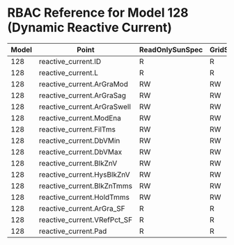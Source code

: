 # RBAC Reference for Model 128 (Dynamic Reactive Current)

| Model | Point | ReadOnlySunSpec | GridServiceSunSpec | NetworkAdministratorSunSpec | SuperAdministratorSpec | 
|-------|-------|------------------|---------------------|------------------|--------------------|
| 128 | reactive_current.ID | R | R | R | R |
| 128 | reactive_current.L | R | R | R | R |
| 128 | reactive_current.ArGraMod | RW | RW | RW | RW |
| 128 | reactive_current.ArGraSag | RW | RW | RW | RW |
| 128 | reactive_current.ArGraSwell | RW | RW | RW | RW |
| 128 | reactive_current.ModEna | RW | RW | RW | RW |
| 128 | reactive_current.FilTms | RW | RW | RW | RW |
| 128 | reactive_current.DbVMin | RW | RW | RW | RW |
| 128 | reactive_current.DbVMax | RW | RW | RW | RW |
| 128 | reactive_current.BlkZnV | RW | RW | RW | RW |
| 128 | reactive_current.HysBlkZnV | RW | RW | RW | RW |
| 128 | reactive_current.BlkZnTmms | RW | RW | RW | RW |
| 128 | reactive_current.HoldTmms | RW | RW | RW | RW |
| 128 | reactive_current.ArGra_SF | R | R | R | R |
| 128 | reactive_current.VRefPct_SF | R | R | R | R |
| 128 | reactive_current.Pad | R | R | R | R |
